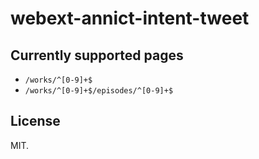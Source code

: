 # webext-annict-intent-tweet

## Currently supported pages
- `/works/^[0-9]+$`
- `/works/^[0-9]+$/episodes/^[0-9]+$`

## License
MIT.
